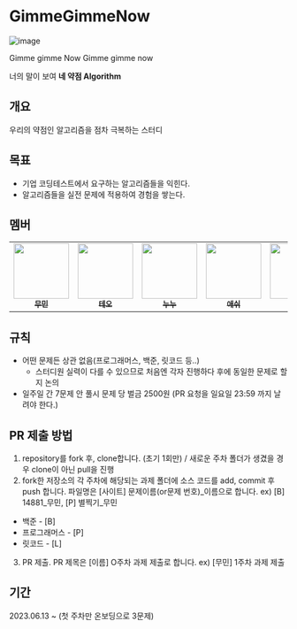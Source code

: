 # GimmeGimmeNow

![image](https://github.com/YourWeakPoint-Algorithm/GimmeGimmeNow/assets/76938931/52ef6a74-b00e-40b3-8073-1603a97ba22d)


Gimme gimme Now Gimme gimme now 

너의 말이 보여 **네 약점 Algorithm**

## 개요
우리의 약점인 알고리즘을 점차 극복하는 스터디

## 목표
- 기업 코딩테스트에서 요구하는 알고리즘들을 익힌다.
- 알고리즘들을 실전 문제에 적용하여 경험을 쌓는다.

## 멤버

<table>
  <tr>
     <td align="center"><a href="https://github.com/parkmuhyeun"><img src="https://avatars.githubusercontent.com/u/76938931?v=4" width="100px;" alt=""/><br /><sub><b>무민</b></sub></a><br /></td>
    <td align="center"><a href="https://github.com/woosung1223"><img src="https://avatars.githubusercontent.com/u/78679830?v=4" width="100px;" alt=""/><br /><sub><b>테오</b></sub></a><br /></td>
    <td align="center"><a href="https://github.com/be-student"><img src="https://avatars.githubusercontent.com/u/80899085?v=4" width="100px;" alt=""/><br /><sub><b>누누</b></sub></a><br /></td>
    <td align="center"><a href="https://github.com/xxeol2"><img src="https://avatars.githubusercontent.com/u/71129059?v=4" width="100px;" alt=""/><br /><sub><b>애쉬</b></sub></a><br /></td>
    <td align="center"><a href="https://github.com/ingpyo"><img src="https://avatars.githubusercontent.com/u/109223081?v=4" width="100px;" alt=""/><br /><sub><b>비버</b></sub></a><br /></td>
      
  </tr>
</table>

## 규칙
- 어떤 문제든 상관 없음(프로그래머스, 백준, 릿코드 등..)
  - 스터디원 실력이 다를 수 있으므로 처음엔 각자 진행하다 후에 동일한 문제로 할지 논의
- 일주일 간 7문제 안 풀시 문제 당 벌금 2500원 (PR 요청을 일요일 23:59 까지 날려야 한다.)

## PR 제출 방법
1. repository를 fork 후, clone합니다. (초기 1회만) / 새로운 주차 폴더가 생겼을 경우 clone이 아닌 pull을 진행
2. fork한 저장소의 각 주차에 해당되는 과제 폴더에 소스 코드를 add, commit 후 push 합니다. 파일명은 [사이트] 문제이름(or문제 번호)_이름으로 합니다. ex) [B] 14881_무민, [P] 별찍기_무민
  - 백준 - [B]
  - 프로그래머스 - [P]
  - 릿코드  - [L]
3. PR 제출. PR 제목은 [이름] O주차 과제 제출로 합니다. ex) [무민] 1주차 과제 제출

## 기간
2023.06.13 ~ 
(첫 주차만 온보딩으로 3문제)
